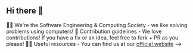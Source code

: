 ## Hi there 👋

🙋‍♀️ We're the Software Engineering & Computing Society - we like solving problems using computers!
🌈 Contribution guidelines - We love contributions! If you have a fix or an idea, feel free to fork + PR as you please!
👩‍💻 Useful resources - You can find us at our [official website](https://msusecs.club)
-->
